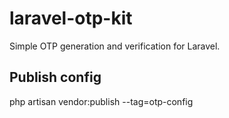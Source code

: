 # laravel-otp-kit
Simple OTP generation and verification for Laravel.

## Publish config
php artisan vendor:publish --tag=otp-config